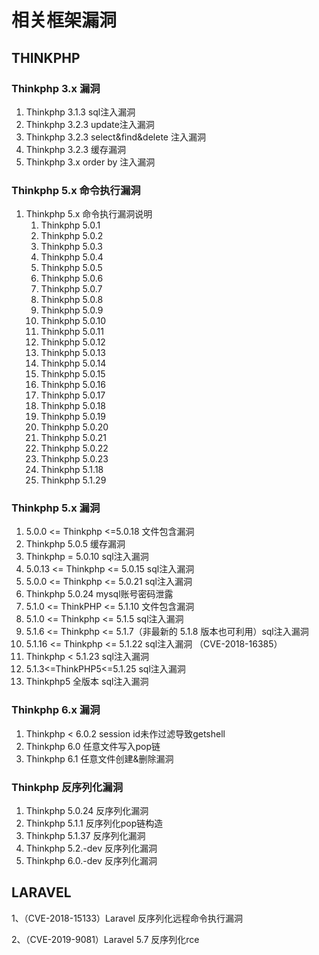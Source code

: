 # 相关框架漏洞

## THINKPHP

### Thinkphp 3.x 漏洞 

1. Thinkphp 3.1.3 sql注入漏洞 
2. Thinkphp 3.2.3 update注入漏洞 
3. Thinkphp 3.2.3 select&find&delete 注入漏洞 
4. Thinkphp 3.2.3 缓存漏洞 
5. Thinkphp 3.x order by 注入漏洞 

### Thinkphp 5.x 命令执行漏洞 

1. Thinkphp 5.x 命令执行漏洞说明 
   1. Thinkphp 5.0.1 
   2. Thinkphp 5.0.2 
   3. Thinkphp 5.0.3 
   4. Thinkphp 5.0.4 
   5. Thinkphp 5.0.5 
   6. Thinkphp 5.0.6 
   7. Thinkphp 5.0.7 
   8. Thinkphp 5.0.8 
   9. Thinkphp 5.0.9 
   10. Thinkphp 5.0.10 
   11. Thinkphp 5.0.11 
   12. Thinkphp 5.0.12 
   13. Thinkphp 5.0.13 
   14. Thinkphp 5.0.14 
   15. Thinkphp 5.0.15 
   16. Thinkphp 5.0.16 
   17. Thinkphp 5.0.17 
   18. Thinkphp 5.0.18 
   19. Thinkphp 5.0.19 
   20. Thinkphp 5.0.20 
   21. Thinkphp 5.0.21 
   22. Thinkphp 5.0.22 
   23. Thinkphp 5.0.23 
   24. Thinkphp 5.1.18 
   25. Thinkphp 5.1.29 

### Thinkphp 5.x 漏洞 

1. 5.0.0 &lt;= Thinkphp &lt;=5.0.18 文件包含漏洞 
2. Thinkphp 5.0.5 缓存漏洞 
3. Thinkphp = 5.0.10 sql注入漏洞 
4. 5.0.13 &lt;= Thinkphp &lt;= 5.0.15 sql注入漏洞 
5. 5.0.0 &lt;= Thinkphp &lt;= 5.0.21 sql注入漏洞 
6. Thinkphp 5.0.24 mysql账号密码泄露 
7. 5.1.0 &lt;= ThinkPHP &lt;= 5.1.10 文件包含漏洞 
8. 5.1.0 &lt;= Thinkphp &lt;= 5.1.5 sql注入漏洞 
9. 5.1.6 &lt;= Thinkphp &lt;= 5.1.7（非最新的 5.1.8 版本也可利用）sql注入漏洞 
10. 5.1.16 &lt;= Thinkphp &lt;= 5.1.22 sql注入漏洞 （CVE-2018-16385）
11. Thinkphp &lt; 5.1.23 sql注入漏洞 
12. 5.1.3&lt;=ThinkPHP5&lt;=5.1.25 sql注入漏洞 
13. Thinkphp5 全版本 sql注入漏洞 

### Thinkphp 6.x 漏洞 

1. Thinkphp &lt; 6.0.2 session id未作过滤导致getshell 
2. Thinkphp 6.0 任意文件写入pop链 
3. Thinkphp 6.1 任意文件创建&删除漏洞 

### Thinkphp 反序列化漏洞 

1. Thinkphp 5.0.24 反序列化漏洞 
2. Thinkphp 5.1.1 反序列化pop链构造 
3. Thinkphp 5.1.37 反序列化漏洞 
4. Thinkphp 5.2.-dev 反序列化漏洞 
5. Thinkphp 6.0.-dev 反序列化漏洞

## LARAVEL

1、（CVE-2018-15133）Laravel 反序列化远程命令执行漏洞

2、（CVE-2019-9081）Laravel 5.7 反序列化rce

